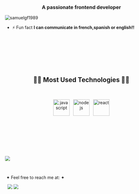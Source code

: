 <h3 align="center">A passionate frontend developer</h3>

<p align="left"> <img src="https://komarev.com/ghpvc/?username=samuelgf1989&label=Profile%20views&color=0e75b6&style=flat" alt="samuelgf1989" /> </p>

- ⚡ Fun fact **I can communicate in french,spanish or english!!**

<br><br><br><br><br><br>
<h2 align="center">🧑‍💻 Most Used Technologies 🧑‍💻</h2>
<br>
<p align="center">
    <img src="https://cdn.jsdelivr.net/gh/devicons/devicon/icons/javascript/javascript-original.svg" alt="javascript" width="54" height="54" style="vertical-align:top; margin:4px;">
    <img src="https://cdn.jsdelivr.net/gh/devicons/devicon/icons/nodejs/nodejs-original.svg" alt="nodejs" width="54" height="54" style="vertical-align:top; margin:4px;">
    <img src="https://cdn.jsdelivr.net/gh/devicons/devicon/icons/react/react-original.svg" alt="react" width="54" height="54" style="vertical-align:top; margin:4px;">
</p>
<h2></h2>
<br><br><br><br><br>
<div>
 <div>
  <img src="./assets/images/mary.png" align="left">
  <p align="right">

   &nbsp;
   
   &nbsp;
    
   &nbsp;&#10022; Feel free to reach me at: &#10022;

   &nbsp; 
   <img src="https://img.shields.io/badge/discord-%237289DA.svg?&style=for-the-badge&logo=discord&logoColor=white" /></a>
   <img src="https://img.shields.io/badge/Instagram-%23E4405F.svg?style=for-the-badge&logo=Instagram&logoColor=white" /></a>

   

  </p>
 </div>
</div>
